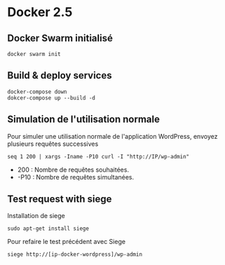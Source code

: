 # Docker 2.5

## Docker Swarm initialisé

```
docker swarm init
```

## Build & deploy services

```
docker-compose down
dokcer-compose up --build -d
```
## Simulation de l'utilisation normale

Pour simuler une utilisation normale de l'application WordPress, 
envoyez plusieurs requêtes successives

```
seq 1 200 | xargs -Iname -P10 curl -I "http://IP/wp-admin"
```

- 200 : Nombre de requêtes souhaitées.
- -P10 : Nombre de requêtes simultanées.


## Test request with siege

Installation de siege

```
sudo apt-get install siege
```

Pour refaire le test précédent avec Siege

```
siege http://[ip-docker-wordpress]/wp-admin
```